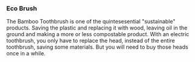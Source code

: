 ### Eco Brush

The Bamboo Toothbrush is one of the quintesesential "sustainable" products. Saving the plastic and replacing it with wood, leaving oil in the ground and making a more or less compostable product. 
With an electric toothbrush, you only have to replace the head, instead of the entire toothbrush, saving some materials. But you will need to buy those heads once in a while.